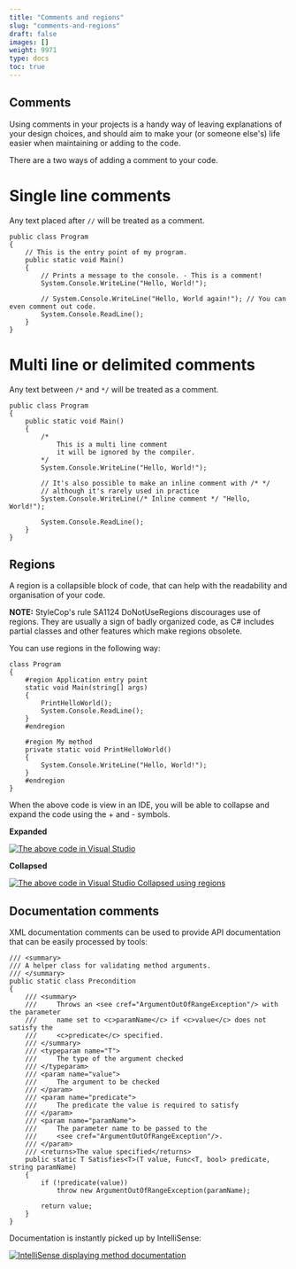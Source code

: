 ```yaml
---
title: "Comments and regions"
slug: "comments-and-regions"
draft: false
images: []
weight: 9971
type: docs
toc: true
---
```


## Comments
Using comments in your projects is a handy way of leaving explanations of your design choices, and should aim to make your (or someone else's) life easier when maintaining or adding to the code.

There are a two ways of adding a comment to your code.

# Single line comments

Any text placed after `//` will be treated as a comment.

    public class Program
    {
        // This is the entry point of my program.
        public static void Main()
        {
            // Prints a message to the console. - This is a comment!
            System.Console.WriteLine("Hello, World!"); 

            // System.Console.WriteLine("Hello, World again!"); // You can even comment out code.
            System.Console.ReadLine();
        }
    }

# Multi line or delimited comments

Any text between `/*` and `*/` will be treated as a comment.

    public class Program
    {
        public static void Main()
        {
            /*
                This is a multi line comment
                it will be ignored by the compiler.
            */
            System.Console.WriteLine("Hello, World!");

            // It's also possible to make an inline comment with /* */
            // although it's rarely used in practice
            System.Console.WriteLine(/* Inline comment */ "Hello, World!");
      
            System.Console.ReadLine();
        }
    }

## Regions
A region is a collapsible block of code, that can help with the readability and organisation of your code.

**NOTE:** StyleCop's rule SA1124 DoNotUseRegions discourages use of regions. They are usually a sign of badly organized code, as C# includes partial classes and other features which make regions obsolete.

You can use regions in the following way:

    class Program
    {
        #region Application entry point
        static void Main(string[] args)
        {
            PrintHelloWorld();
            System.Console.ReadLine();
        }
        #endregion

        #region My method
        private static void PrintHelloWorld()
        {
            System.Console.WriteLine("Hello, World!");
        }
        #endregion
    }

When the above code is view in an IDE, you will be able to collapse and expand the code using the + and - symbols.

**Expanded**

[![The above code in Visual Studio][1]][1]

**Collapsed**

[![The above code in Visual Studio Collapsed using regions][2]][2]


  [1]: http://i.stack.imgur.com/zYxwK.png
  [2]: http://i.stack.imgur.com/T4rl5.png

## Documentation comments
XML documentation comments can be used to provide API documentation that can be easily processed by tools:

    /// <summary>
    /// A helper class for validating method arguments.
    /// </summary>
    public static class Precondition
    {
        /// <summary>
        ///     Throws an <see cref="ArgumentOutOfRangeException"/> with the parameter
        ///     name set to <c>paramName</c> if <c>value</c> does not satisfy the 
        ///     <c>predicate</c> specified.
        /// </summary>
        /// <typeparam name="T">
        ///     The type of the argument checked
        /// </typeparam>
        /// <param name="value">
        ///     The argument to be checked
        /// </param>
        /// <param name="predicate">
        ///     The predicate the value is required to satisfy
        /// </param>
        /// <param name="paramName">
        ///     The parameter name to be passed to the
        ///     <see cref="ArgumentOutOfRangeException"/>.
        /// </param>
        /// <returns>The value specified</returns>
        public static T Satisfies<T>(T value, Func<T, bool> predicate, string paramName)
        {
            if (!predicate(value))
                throw new ArgumentOutOfRangeException(paramName);

            return value;
        }
    }

Documentation is instantly picked up by IntelliSense:

[![IntelliSense displaying method documentation][1]][1]


  [1]: https://i.stack.imgur.com/cfvnh.png

